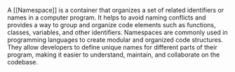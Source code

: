 A [[Namespace]] is a container that organizes a set of related identifiers or names in a computer program. It helps to avoid naming conflicts and provides a way to group and organize code elements such as functions, classes, variables, and other identifiers. Namespaces are commonly used in programming languages to create modular and organized code structures. They allow developers to define unique names for different parts of their program, making it easier to understand, maintain, and collaborate on the codebase.